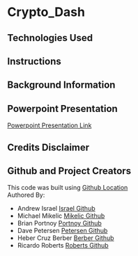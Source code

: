 # Crypto_Dash


## Technologies Used

## Instructions

## Background Information

## Powerpoint Presentation
[Powerpoint Presentation Link](https://docs.google.com/presentation/d/1AIt3gZWgNYsvvmt_Jqu_qvACLfcbmMH6KEj_2TK4jzk/edit#slide=id.g320332ed93_1_0)


## Credits Disclaimer
## Github and Project Creators
This code was built using [Github Location](https://github.com/mbfm24/Crypto_Dash)
<br>
Authored By:
- Andrew Israel [Israel Github](https://github.com/aisrael17)
- Michael Mikelic [Mikelic Github](https://github.com/michaelmikelic)
- Brian Portnoy [Portnoy Github](https://github.com/mbfm24)
- Dave Petersen [Petersen Github](https://github.com/davepetersen)
- Heber Cruz Berber [Berber Github](https://github.com/heberbcruz)
- Ricardo Roberts [Roberts Github](https://github.com/OhTarnishedOne)